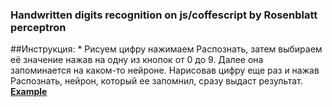 <h3>Handwritten digits recognition on js/coffescript by Rosenblatt perceptron</h3>
##Инструкция:
* Рисуем цифру нажимаем Распознать, затем выбираем её значение нажав на одну из кнопок от 0 до 9.
Далее она запоминается на каком-то нейроне. Нарисовав цифру еще раз и нажав Распознать, нейрон, который ее запомнил, сразу выдаст результат.
<a href="http://d5ky.github.io/per"><b>Example</b></a>
